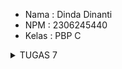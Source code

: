   - Nama : Dinda Dinanti
  - NPM : 2306245440
  - Kelas : PBP C

  <details>
    <summary>TUGAS 7</summary>
   
  **TUGAS INDIVIDU 7**

  **1. Jelaskan apa yang dimaksud dengan stateless widget dan stateful widget, dan jelaskan perbedaan dari keduanya**
   - Stateless Widget:
    Stateless Widget adalah widget yang tidak memiliki status (state) yang dapat diubah setelah widget tersebut dibangun. Artinya, setelah widget ini dibuat, segala konfigurasi yang ada di dalamnya bersifat tetap dan   tidak dapat berubah seiring waktu.  Jadi mereka tidak dapat menyimpan atau merubah data internal mereka sendiri. Ketika data atau kondisi aplikasi berubah, kita harus membuat ulang widget stateless dan     menggantinya dengan widget baru. Hal ini mempengaruhi seluruh widget,tidak hanya satu bagian dari widget tersebut. Stateless widget digunakan untuk komponen yang tidak memerlukan perubahan atau pembaruan berdasarkan data atau input tertentu, seperti teks statis atau ikon.
  
  - Stateful Widget:
    Stateful widget adalah widget yang memiliki status (state) yang dapat diubah selama siklus hidupnya. Widget ini memungkinkan perubahan tampilan berdasarkan interaksi pengguna atau data yang diterima.
    Saat data atau kondisi aplikasi berubah, stateful widget dapat memperbarui tampilan mereka tanpa perlu membuat ulang seluruh widget. Hal ini memungkinkan efisiensi yang lebih baik dalam hal pembaruan tampilan.
  Stateful widget digunakan untuk komponen yang perlu merespons perubahan data atau interaksi pengguna, seperti formulir, daftar item yang dapat di-scroll, atau penghitung.

  **2. Sebutkan widget apa saja yang kamu gunakan pada proyek ini dan jelaskan fungsinya**
  
  - Scaffold
    
    Fungsi: Widget dasar untuk struktur visual aplikasi, menyediakan area untuk AppBar, Drawer, BottomNavigationBar, dan Body.
    
    Penggunaan dalam proyek: Scaffold mengatur tampilan utama halaman dengan judul aplikasi dan konten utama.

  - AppBar
    
    Fungsi: Menyediakan bilah aplikasi di bagian atas layar, berisi judul, ikon, dan tindakan.
    
    Penggunaan dalam proyek: Menampilkan judul "Sunrise Mart" dengan teks berwarna hitam dan latar belakang berwarna krem.

  - Container
    
    Fungsi: Widget fleksibel yang mendukung padding, margin, batas, dan warna latar belakang.
    
    Penggunaan dalam proyek: Memberi warna latar belakang pada halaman dan menambahkan padding pada area tertentu.
    
  - Row
    
    Fungsi: Menampilkan widget secara horizontal dalam satu baris.
    
    Penggunaan dalam proyek: Menyusun tiga InfoCard secara sejajar.
    
  - Column
    
    Fungsi: Menampilkan widget secara vertikal dalam kolom.
    
    Penggunaan dalam proyek: Mengatur elemen-elemen seperti judul, InfoCard, dan grid yang berisi ItemCard.
    
  - SizedBox
    
    Fungsi: Memberikan ukuran tetap pada ruang kosong.
    
    Penggunaan dalam proyek: Memberi jarak vertikal antara elemen-elemen.
    
  - GridView
    
    Fungsi: Menampilkan widget dalam grid dua dimensi, ideal untuk daftar item.
    
    Penggunaan dalam proyek: GridView.count digunakan untuk menampilkan ItemCard dalam bentuk grid dengan 3 kolom.
    
  - Card
    
    Fungsi: Memberikan efek elevasi dan tampilan seperti kartu yang menonjol dari latar belakang.
    
    Penggunaan dalam proyek: Menampilkan InfoCard dengan latar belakang berwarna dan efek elevasi.
    
  - InkWell
    
    Fungsi: Widget yang merespons sentuhan dengan efek ripple.
    
    Penggunaan dalam proyek: Di ItemCard, InkWell memberikan respons ketukan pengguna dengan menampilkan SnackBar.
    
  - Material
    
    Fungsi: Menerapkan prinsip desain material pada widget anaknya.
    
    Penggunaan dalam proyek: Material diterapkan pada ItemCard untuk memberikan efek desain material dan menetapkan warna latar belakang.
    
  - Text
    
    Fungsi: Widget untuk menampilkan teks.
    
    Penggunaan dalam proyek: Menampilkan judul, konten, dan nama item di berbagai tempat dalam aplikasi.
    
  - Icon
    
    Fungsi: Widget untuk menampilkan ikon grafis.
    
    Penggunaan dalam proyek: Di ItemCard, Icon menampilkan ikon sesuai nama item.

  **3. Apa fungsi dari setState()? Jelaskan variabel apa saja yang dapat terdampak dengan fungsi tersebut**
  
   Fungsi `setState()`
  `setState()` adalah metode dalam Flutter yang digunakan untuk memberi tahu framework bahwa ada perubahan pada data yang harus diperbarui dalam tampilan antarmuka pengguna. Dengan memanggil `setState()`, Flutter akan menjadwalkan ulang proses rendering widget, sehingga tampilan dapat mencerminkan perubahan data.
  
  Fungsi Utama
  - **Memperbarui UI**: `setState()` memberitahu Flutter bahwa data dalam state widget telah berubah dan UI perlu diperbarui untuk mencerminkan perubahan tersebut.
  - **Mengelola Status**: Fungsi ini digunakan dalam widget yang memiliki status (stateful widget) untuk mengelola dan memperbarui keadaan internal, seperti variabel yang menyimpan informasi yang ditampilkan di UI.
  
  - Variabel yang Terdampak
  Ketika `setState()` dipanggil, variabel yang dideklarasikan dalam kelas yang mengimplementasikan `State` akan terdampak, terutama yang dideklarasikan sebagai variabel instance. Contoh variabel yang mungkin terpengaruh:
  
  1. **Variabel Instance**: Variabel yang dideklarasikan dalam kelas `State`, menyimpan informasi yang ditampilkan di UI.
     ```dart
     int counter = 0;
  
     void incrementCounter() {
       setState(() {
         counter++; // Mengubah nilai counter
       });
     }
     
  **4. Jelaskan perbedaan antara const dengan final**
  
   -  `final`
        - **Inisialisasi Sekali**: Variabel yang dideklarasikan dengan `final` hanya dapat diinisialisasi satu kali. Setelah diberikan nilai, nilai tersebut tidak dapat diubah.
        - **Waktu Inisialisasi**: Nilai dari variabel `final` dapat ditentukan pada saat runtime, memungkinkan nilai tersebut bergantung pada hasil perhitungan atau input pengguna.
        - **Contoh**:
          ```dart
          final String name = 'Dinda'; // Dapat diinisialisasi
          // name = 'Siti'; // Ini akan menyebabkan error karena name tidak bisa diubah
        
          final currentTime = DateTime.now(); // Dapat diinisialisasi dengan nilai runtime```

  -  `const`
        - **Inisialisasi Konstan**: Variabel yang dideklarasikan dengan `const` hanya dapat diinisialisasi satu kali, tetapi nilainya harus diketahui pada saat kompilasi.
        - **Waktu Inisialisasi**: Nilai dari `const` adalah konstan dan tidak dapat diubah, menjadikannya lebih ketat dibandingkan dengan `final`.
        
        - **Contoh**:
          ```dart
          const int age = 20; // Harus diketahui pada saat kompilasi
          // age = 21; // Ini akan menyebabkan error karena age tidak bisa diubah
          
          const List<String> fruits = ['Apple', 'Banana']; // List konstan

 **5. Jelaskan bagaimana cara kamu mengimplementasikan checklist-checklist di atas**

  ### 1. Membuat Proyek Baru
  - Buat proyek baru bernama **sunrise_mart** dengan perintah:
    ```
    flutter create sunrise_mart
  - Masuk ke direktori proyek dengan:
     ```
     cd sunrise_mart
  - Jalankan proyek pertama kali dengan:
     ```
    flutter run
  - Jalankan proyek tersebut di aplikasi Google Chrome dengan perintah:
    ```
    flutter run -d chrome

  ## 2. Menambahkan File `menu.dart`
  - Buat file baru yang bernama **menu.dart** di dalam folder **lib**.
  - Pindahkan kode untuk halaman utama (**MyHomePage**) dari **main.dart** ke dalam **menu.dart**.
  - Tambahkan import berikut di bagian atas **main.dart**:
    ```
    import 'package:sunrise_mart/menu.dart';

  ## 3. Membuat Tombol “Lihat Daftar Produk", "Tambah Produk", dan "Logout” dengan Ikon dan Teks

  - Tombol "Lihat Daftar Produk", "Tambah Produk", dan "Logout" dibuat sebagai bagian dari halaman utama aplikasi (MyHomePage).
  - Masing-masing tombol disusun dalam bentuk kartu (card) pada GridView agar terlihat rapi dalam tata letak grid.
  - Untuk mendefinisikan tombol-tombol ini, saya menggunakan kelas ItemHomepage, yang menyimpan data nama tombol, ikon, dan warna.

  ## 4. Mengimplementasikan Warna-Warna yang Berbeda untuk Setiap Tombol

- Pada daftar **items** di dalam **MyHomePage**, setiap item memiliki warna yang berbeda untuk membedakan tombol. Berikut kodenya:
    ```
    final List<ItemHomepage> items = [
      ItemHomepage("Lihat Daftar Produk", Icons.local_florist, Colors.orangeAccent.shade100),
      ItemHomepage("Tambah Produk", Icons.add_business, Colors.red.shade900),
      ItemHomepage("Logout", Icons.logout, Colors.lime.shade900),
    ];
- Warna dari masing-masing tombol ini diambil dari item.color dan diterapkan pada latar belakang tombol di dalam ItemCard.

  ## 5. Memunculkan Snackbar dengan Pesan Tertentu Saat Tombol Ditekan

- Setiap tombol di dalam **ItemCard** memiliki metode **onTap** yang memicu **SnackBar** untuk menampilkan pesan.
- Pesan pada **SnackBar** disesuaikan dengan tombol yang ditekan. Misalnya, saat tombol **"Lihat Daftar Produk"** ditekan, pesan yang muncul adalah:
  ```
  onTap: () {
    ScaffoldMessenger.of(context)
      ..hideCurrentSnackBar()
      ..showSnackBar(
        SnackBar(content: Text("Kamu telah menekan tombol ${item.name}!"))
      );
  },
  
</details>

